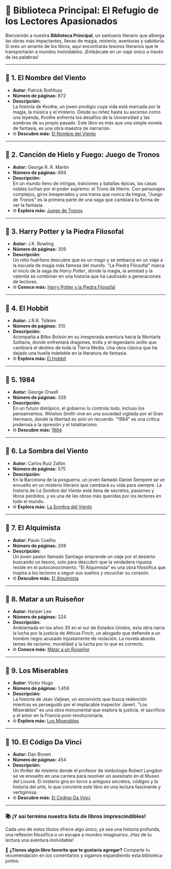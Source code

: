 # 🌟 **Biblioteca Principal: El Refugio de los Lectores Apasionados**  


Bienvenido a nuestra **Biblioteca Principal**, un santuario literario que alberga las obras más impactantes, llenas de magia, misterio, aventuras y sabiduría. Si eres un amante de los libros, aquí encontrarás tesoros literarios que te transportarán a mundos inolvidables. ¡Embárcate en un viaje único a través de las palabras!

---

## 📖 **1. El Nombre del Viento**  
- **Autor:** Patrick Rothfuss  
- **Número de páginas:** 872  
- **Descripción:**  
  La historia de Kvothe, un joven prodigio cuya vida está marcada por la magia, la música y el misterio. Desde su niñez hasta su ascenso como una leyenda, Kvothe enfrenta los desafíos de la Universidad y las sombras de su propio pasado. Este libro es más que una simple novela de fantasía, es una obra maestra de narración.  
- 🌐 **Descubre más:** [El Nombre del Viento](https://github.com/savamidev/BookTrack/blob/f45dcff65d2b0bdf948574eb361e58a4bd56cb6f/Biblioteca/El%20Nombre%20del%20Viento.md)

---

## 📖 **2. Canción de Hielo y Fuego: Juego de Tronos**  
- **Autor:** George R. R. Martin  
- **Número de páginas:** 694  
- **Descripción:**  
  En un mundo lleno de intrigas, traiciones y batallas épicas, las casas nobles luchan por el poder supremo: el Trono de Hierro. Con personajes complejos, giros inesperados y una trama que nunca da tregua, "Juego de Tronos" es la primera parte de una saga que cambiará tu forma de ver la fantasía.  
- 🌐 **Explora más:** [Juego de Tronos](https://github.com/savamidev/BookTrack/blob/f45dcff65d2b0bdf948574eb361e58a4bd56cb6f/Biblioteca/Canci%C3%B3n%20de%20Hielo%20y%20Fuego%3A%20Juego%20de%20Tronos.md)  

---

## 📖 **3. Harry Potter y la Piedra Filosofal**  
- **Autor:** J.K. Rowling  
- **Número de páginas:** 309  
- **Descripción:**  
  Un niño huérfano descubre que es un mago y se embarca en un viaje a la escuela de magia más famosa del mundo. "La Piedra Filosofal" marca el inicio de la saga de *Harry Potter*, donde la magia, la amistad y la valentía se combinan en una historia que ha cautivado a generaciones de lectores.  
- 🌐 **Conoce más:** [Harry Potter y la Piedra Filosofal](https://www.jkrowling.com/books/harry-potter-and-the-philosophers-stone/)  

---

## 📖 **4. El Hobbit**  
- **Autor:** J.R.R. Tolkien  
- **Número de páginas:** 310  
- **Descripción:**  
  Acompaña a Bilbo Bolsón en su inesperada aventura hacia la Montaña Solitaria, donde enfrentará dragones, trolls y el legendario anillo que cambiará el destino de toda la Tierra Media. Una obra clásica que ha dejado una huella indeleble en la literatura de fantasía.  
- 🌐 **Explora más:** [El Hobbit](https://www.tolkiensociety.org/author/j-r-r-tolkien/)  

---

## 📖 **5. 1984**  
- **Autor:** George Orwell  
- **Número de páginas:** 328  
- **Descripción:**  
  En un futuro distópico, el gobierno lo controla todo, incluso los pensamientos. Winston Smith vive en una sociedad vigilada por el Gran Hermano, donde la libertad es solo un recuerdo. "1984" es una crítica poderosa a la opresión y el totalitarismo.  
- 🌐 **Descubre más:** [1984](https://www.george-orwell.org/1984/)  

---

## 📖 **6. La Sombra del Viento**  
- **Autor:** Carlos Ruiz Zafón  
- **Número de páginas:** 575  
- **Descripción:**  
  En la Barcelona de la posguerra, un joven llamado Daniel Sempere se ve envuelto en un misterio literario que cambiará su vida para siempre. La historia de *La Sombra del Viento* está llena de secretos, pasiones y libros perdidos, y es una de las obras más queridas por los lectores en todo el mundo.  
- 🌐 **Explora más:** [La Sombra del Viento](https://www.carlosruizzafon.co.uk/)  

---

## 📖 **7. El Alquimista**  
- **Autor:** Paulo Coelho  
- **Número de páginas:** 208  
- **Descripción:**  
  Un joven pastor llamado Santiago emprende un viaje por el desierto buscando un tesoro, solo para descubrir que la verdadera riqueza reside en el autoconocimiento. "El Alquimista" es una obra filosófica que inspira a los lectores a seguir sus sueños y escuchar su corazón.  
- 🌐 **Descubre más:** [El Alquimista](https://www.paulocoelho.com/en/)  

---

## 📖 **8. Matar a un Ruiseñor**  
- **Autor:** Harper Lee  
- **Número de páginas:** 324  
- **Descripción:**  
  Ambientada en los años 30 en el sur de Estados Unidos, esta obra narra la lucha por la justicia de Atticus Finch, un abogado que defiende a un hombre negro acusado injustamente de violación. La novela aborda temas de racismo, moralidad y la lucha por lo que es correcto.  
- 🌐 **Conoce más:** [Matar a un Ruiseñor](https://www.harperlee.com/)  

---

## 📖 **9. Los Miserables**  
- **Autor:** Victor Hugo  
- **Número de páginas:** 1,456  
- **Descripción:**  
  La historia de Jean Valjean, un exconvicto que busca redención mientras es perseguido por el implacable inspector Javert. "Los Miserables" es una obra monumental que explora la justicia, el sacrificio y el amor en la Francia post-revolucionaria.  
- 🌐 **Explora más:** [Los Miserables](https://www.gutenberg.org/ebooks/135)  

---

## 📖 **10. El Código Da Vinci**  
- **Autor:** Dan Brown  
- **Número de páginas:** 454  
- **Descripción:**  
  Un thriller de misterio donde el profesor de simbología Robert Langdon se ve envuelto en una carrera para resolver un asesinato en el Museo del Louvre. El misterio gira en torno a antiguos secretos, códigos y la historia del arte, lo que convierte este libro en una lectura fascinante y vertiginosa.  
- 🌐 **Descubre más:** [El Código Da Vinci](https://danbrown.com/)  

---

### 📚 **¡Y así termina nuestra lista de libros imprescindibles!**  
Cada uno de estos títulos ofrece algo único, ya sea una historia profunda, una reflexión filosófica o un escape a mundos imaginarios. ¡Haz de tu lectura una aventura inolvidable!

🔖 **¿Tienes algún libro favorito que te gustaría agregar?** Comparte tu recomendación en los comentarios y sigamos expandiendo esta biblioteca juntos.  

